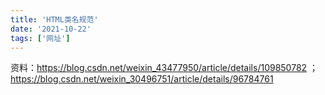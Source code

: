 ```yaml
---
title: 'HTML类名规范'
date: '2021-10-22'
tags: ['网址']
---
```


资料：https://blog.csdn.net/weixin_43477950/article/details/109850782 ；https://blog.csdn.net/weixin_30496751/article/details/96784761

